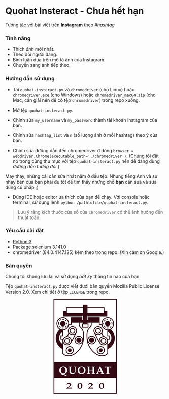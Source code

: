 # Quohat Insteract - Chưa hết hạn

Tương tác với bài viết trên **Instagram** theo *#hashtag*

### Tính năng

- Thích *ảnh* mới nhất.
- Theo dõi người đăng.
- Bình luận dựa trên mô tả ảnh của Instagram.
- Chuyển sang ảnh tiếp theo.

### Hướng dẫn sử dụng
- Tải `quohat-insteract.py` và `chromedriver` (cho Linux) hoặc `chromedriver.exe` (cho Windows) hoặc `chromedriver_mac64.zip` (cho Mac, cần giải nén để có tệp `chromedriver`) trong repo xuống.

- Mở tệp `quohat-insteract.py`.

- Chỉnh sửa `my_username` và `my_password` thành tài khoản Instagram của bạn.

- Chỉnh sửa `hashtag_list` và `n` (số lượng ảnh ở mỗi hashtag) theo ý của bạn.

- Chỉnh sửa đường dẫn đến chromedriver ở dòng `browser = webdriver.Chrome(executable_path='./chromedriver')`. (Chúng tôi đặt nó trong cùng thư mục với tệp `quohat-insteract.py` nên dễ dàng dùng *đường dẫn tương đối*.)

May thay, những cái cần sửa nhất nằm ở đầu tệp. Nhưng tiếng Anh và sự nhạy bén của bạn phải đủ tốt để tìm thấy những chỗ **bạn** cần sửa và sửa đúng cú pháp ;)

- Dùng IDE hoặc editor ưa thích của bạn để chạy. Với console hoặc terminal, sử dụng lệnh `python /pathtofile/quohat-insteract.py`.

> Lưu ý rằng kích thước của sổ của `chromedriver` có thể ảnh hưởng đến thuật toán.

### Yêu cầu cài đặt

- [Python 3](https://www.python.org/)
- Package [selenium](https://pypi.org/project/selenium/) 3.141.0
- chromedriver (84.0.4147.125) kèm theo trong repo. (Xin cảm ơn Google.)

### Bản quyền

Chúng tôi không lưu lại và sử dụng *bất kỳ* thông tin nào của bạn.

Tệp `quohat-insteract.py` được viết dưới bản quyền Mozilla Public License Version 2.0. Xem chi tiết ở tệp `LICENSE` trong repo.

<p align="center">
<img src="/quohat-logo.png" alt="Quohat Team Logo"
</p>

